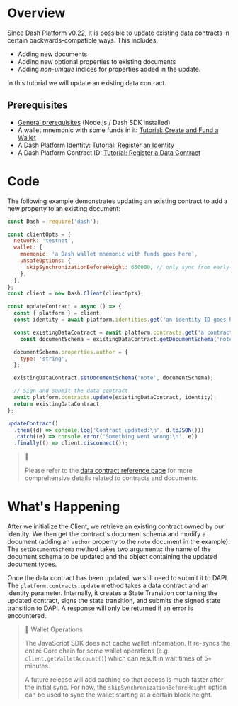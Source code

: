 # Overview

Since Dash Platform v0.22, it is possible to update existing data contracts in certain backwards-compatible ways. This includes:

- Adding new documents
- Adding new optional properties to existing documents
- Adding _non-unique_ indices for properties added in the update.

In this tutorial we will update an existing data contract. 

## Prerequisites

- [General prerequisites](tutorials-introduction#prerequisites) (Node.js / Dash SDK installed)
- A wallet mnemonic with some funds in it: [Tutorial: Create and Fund a Wallet](tutorial-create-and-fund-a-wallet)
- A Dash Platform Identity: [Tutorial: Register an Identity](tutorial-register-an-identity)
- A Dash Platform Contract ID: [Tutorial: Register a Data Contract](tutorial-register-a-data-contract) 

# Code

The following example demonstrates updating an existing contract to add a new property to an existing document:

```javascript
const Dash = require('dash');

const clientOpts = {
  network: 'testnet',
  wallet: {
    mnemonic: 'a Dash wallet mnemonic with funds goes here',
    unsafeOptions: {
      skipSynchronizationBeforeHeight: 650000, // only sync from early-2022
    },    
  },
};
const client = new Dash.Client(clientOpts);

const updateContract = async () => {
  const { platform } = client;
  const identity = await platform.identities.get('an identity ID goes here');

  const existingDataContract = await platform.contracts.get('a contract ID goes here');
    const documentSchema = existingDataContract.getDocumentSchema('note');

  documentSchema.properties.author = {
    type: 'string',
  };

  existingDataContract.setDocumentSchema('note', documentSchema);

  // Sign and submit the data contract
  await platform.contracts.update(existingDataContract, identity);
  return existingDataContract;
};

updateContract()
  .then((d) => console.log('Contract updated:\n', d.toJSON()))
  .catch((e) => console.error('Something went wrong:\n', e))
  .finally(() => client.disconnect());
```

> 📘 
> 
> Please refer to the [data contract reference page](reference-data-contracts) for more comprehensive details related to contracts and documents.

# What's Happening

After we initialize the Client, we retrieve an existing contract owned by our identity. We then get the contract's document schema and modify a document (adding an `author` property to the `note` document in the example). The `setDocumentSchema` method takes two arguments: the name of the document schema to be updated and the object containing the updated document types.

Once the data contract has been updated, we still need to submit it to DAPI. The `platform.contracts.update` method takes a data contract and an identity parameter. Internally, it creates a State Transition containing the updated contract, signs the state transition, and submits the signed state transition to DAPI. A response will only be returned if an error is encountered.

> 📘 Wallet Operations
> 
> The JavaScript SDK does not cache wallet information. It re-syncs the entire Core chain for some wallet operations (e.g. `client.getWalletAccount()`) which can result in wait times of  5+ minutes. 
> 
> A future release will add caching so that access is much faster after the initial sync. For now, the `skipSynchronizationBeforeHeight` option can be used to sync the wallet starting at a certain block height.